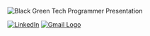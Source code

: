 

![Black Green Tech Programmer Presentation](https://github.com/maorkris/maorkris/assets/142143890/6f1bc7c3-5c76-496c-97df-3728c21b3e67)




[![LinkedIn](https://img.shields.io/badge/LinkedIn-%230077B5.svg?style=for-the-badge&logo=linkedin)](https://www.linkedin.com/in/maor-krispel/)
[![Gmail Logo](https://www.gstatic.com/images/branding/product/1x/gmail_48dp.png)](mailto:maorkris@gmail.com)


